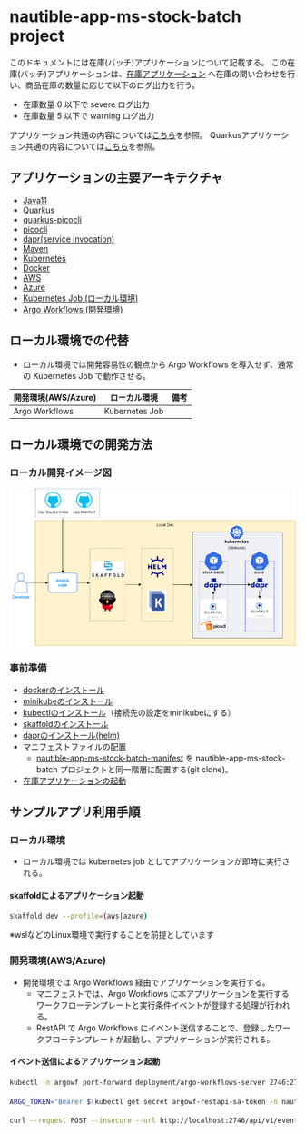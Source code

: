 # nautible-app-ms-stock-batch project
このドキュメントには在庫(バッチ)アプリケーションについて記載する。
この在庫(バッチ)アプリケーションは、[在庫アプリケーション](https://github.com/nautible/nautible-app-ms-stock) へ在庫の問い合わせを行い、商品在庫の数量に応じて以下のログ出力を行う。
- 在庫数量 0 以下で severe ログ出力
- 在庫数量 5 以下で warning ログ出力

アプリケーション共通の内容については[こちら](https://github.com/nautible/docs/blob/main/referenceapp-architecture/README.md)を参照。
Quarkusアプリケーション共通の内容については[こちら](https://github.com/nautible/docs/blob/main/reference/quarkus/README.md)を参照。

## アプリケーションの主要アーキテクチャ
* [Java11](https://www.oracle.com/java/)
* [Quarkus](https://quarkus.io/)
* [quarkus-picocli](https://quarkus.io/guides/picocli)
* [picocli](https://picocli.info/)
* [dapr(service invocation)](https://dapr.io/)
* [Maven](https://maven.apache.org/)
* [Kubernetes](https://kubernetes.io/)
* [Docker](https://www.docker.com/)
* [AWS](https://aws.amazon.com/)
* [Azure](https://azure.microsoft.com/)
* [Kubernetes Job (ローカル環境)](https://kubernetes.io/docs/concepts/workloads/controllers/job/)
* [Argo Workflows (開発環境)](https://argoproj.github.io/argo-workflows/)

## ローカル環境での代替
* ローカル環境では開発容易性の観点から Argo Workflows を導入せず、通常の Kubernetes Job で動作させる。

|  開発環境(AWS/Azure)  |  ローカル環境  | 備考 |
| ---- | ---- | ---- |
| Argo Workflows | Kubernetes Job |  |

## ローカル環境での開発方法
### ローカル開発イメージ図
![ローカル開発イメージ](local-dev-image.png)

### 事前準備
* [dockerのインストール](https://docs.docker.com/get-docker/)
* [minikubeのインストール](https://kubernetes.io/ja/docs/tasks/tools/install-minikube/)
* [kubectlのインストール](https://kubernetes.io/ja/docs/tasks/tools/install-kubectl/)（接続先の設定をminikubeにする）
* [skaffoldのインストール](https://skaffold.dev/docs/install/)
* [daprのインストール(helm)](https://docs.dapr.io/getting-started/install-dapr-kubernetes/#install-with-helm-advanced)
* マニフェストファイルの配置
  * [nautible-app-ms-stock-batch-manifest](https://github.com/nautible/nautible-app-ms-stock-batch-manifest) を nautible-app-ms-stock-batch プロジェクトと同一階層に配置する(git clone)。
* [在庫アプリケーションの起動](https://github.com/nautible/nautible-app-ms-stock)

## サンプルアプリ利用手順

### ローカル環境
* ローカル環境では kubernetes job としてアプリケーションが即時に実行される。

#### skaffoldによるアプリケーション起動

```bash
skaffold dev --profile=(aws|azure)
```
※wslなどのLinux環境で実行することを前提としています

### 開発環境(AWS/Azure) 
* 開発環境では Argo Workflows 経由でアプリケーションを実行する。
  * マニフェストでは、Argo Workflows に本アプリケーションを実行するワークフローテンプレートと実行条件イベントが登録する処理が行われる。
  * RestAPI で Argo Workflows にイベント送信することで、登録したワークフローテンプレートが起動し、アプリケーションが実行される。

#### イベント送信によるアプリケーション起動

```bash
kubectl -n argowf port-forward deployment/argo-workflows-server 2746:2746

ARGO_TOKEN="Bearer $(kubectl get secret argowf-restapi-sa-token -n nautible-app-ms -o=jsonpath='{.data.token}' | base64 --decode)"

curl --request POST --insecure --url http://localhost:2746/api/v1/events/nautible-app-ms/nautible-app-ms-stock-batch-quantity-check -H "Authorization: $ARGO_TOKEN" -H 'Content-Type: application/json' -H "X-Argo-E2E: true" -d '{"message": "exec nautible-app-ms-stock-batch-quantity-check from events"}'
```